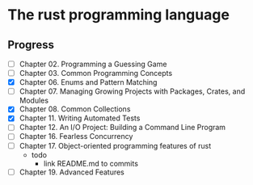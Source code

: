 # The rust programming language

## Progress 
- [ ] Chapter 02. Programming a Guessing Game
- [ ] Chapter 03. Common Programming Concepts  
- [x] Chapter 06. Enums and Pattern Matching 
- [ ] Chapter 07. Managing Growing Projects with Packages, Crates, and Modules
- [x] Chapter 08. Common Collections
- [x] Chapter 11. Writing Automated Tests
- [ ] Chapter 12. An I/O Project: Building a Command Line Program
- [ ] Chapter 16. Fearless Concurrency  
- [ ] Chapter 17. Object-oriented programming features of rust
    - todo
      - link README.md to commits
- [ ] Chapter 19. Advanced Features
